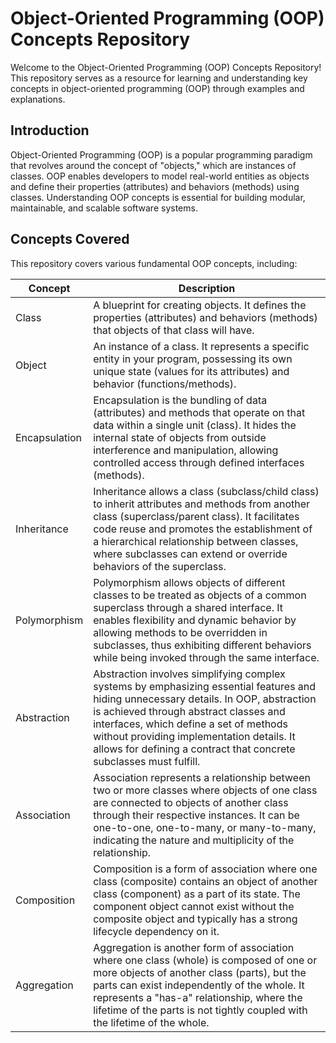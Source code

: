 # Object-Oriented Programming (OOP) Concepts Repository

Welcome to the Object-Oriented Programming (OOP) Concepts Repository! This repository serves as a resource for learning and understanding key concepts in object-oriented programming (OOP) through examples and explanations.

## Introduction

Object-Oriented Programming (OOP) is a popular programming paradigm that revolves around the concept of "objects," which are instances of classes. OOP enables developers to model real-world entities as objects and define their properties (attributes) and behaviors (methods) using classes. Understanding OOP concepts is essential for building modular, maintainable, and scalable software systems.

## Concepts Covered

This repository covers various fundamental OOP concepts, including:

| Concept         | Description                                                                                                                                                                                                                                        |
|-----------------|----------------------------------------------------------------------------------------------------------------------------------------------------------------------------------------------------------------------------------------------------|
| Class           | A blueprint for creating objects. It defines the properties (attributes) and behaviors (methods) that objects of that class will have.                                                                                                          |
| Object          | An instance of a class. It represents a specific entity in your program, possessing its own unique state (values for its attributes) and behavior (functions/methods).                                                                          |
| Encapsulation   | Encapsulation is the bundling of data (attributes) and methods that operate on that data within a single unit (class). It hides the internal state of objects from outside interference and manipulation, allowing controlled access through defined interfaces (methods).                                 |
| Inheritance     | Inheritance allows a class (subclass/child class) to inherit attributes and methods from another class (superclass/parent class). It facilitates code reuse and promotes the establishment of a hierarchical relationship between classes, where subclasses can extend or override behaviors of the superclass. |
| Polymorphism    | Polymorphism allows objects of different classes to be treated as objects of a common superclass through a shared interface. It enables flexibility and dynamic behavior by allowing methods to be overridden in subclasses, thus exhibiting different behaviors while being invoked through the same interface.      |
| Abstraction     | Abstraction involves simplifying complex systems by emphasizing essential features and hiding unnecessary details. In OOP, abstraction is achieved through abstract classes and interfaces, which define a set of methods without providing implementation details. It allows for defining a contract that concrete subclasses must fulfill.                   |
| Association     | Association represents a relationship between two or more classes where objects of one class are connected to objects of another class through their respective instances. It can be one-to-one, one-to-many, or many-to-many, indicating the nature and multiplicity of the relationship.                        |
| Composition     | Composition is a form of association where one class (composite) contains an object of another class (component) as a part of its state. The component object cannot exist without the composite object and typically has a strong lifecycle dependency on it.                                                      |
| Aggregation     | Aggregation is another form of association where one class (whole) is composed of one or more objects of another class (parts), but the parts can exist independently of the whole. It represents a "has-a" relationship, where the lifetime of the parts is not tightly coupled with the lifetime of the whole.                      |

